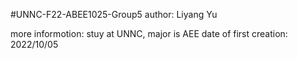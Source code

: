 #UNNC-F22-ABEE1025-Group5
author: Liyang Yu

more informotion: stuy at UNNC, major is AEE
date of first creation: 2022/10/05